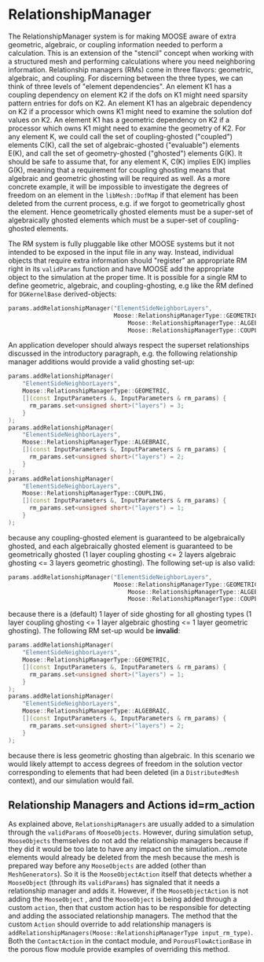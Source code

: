 # RelationshipManager

The RelationshipManager system is for making MOOSE aware of extra geometric,
algebraic, or coupling information needed to perform a calculation. This is an
extension of the "stencil" concept when working with a structured mesh and
performing calculations where you need neighboring information. Relationship
managers (RMs) come in three flavors: geometric, algebraic, and coupling.  For
discerning between the three types, we can think of three levels of "element
dependencies". An element K1 has a coupling dependency on element K2 if the dofs
on K1 might need sparsity pattern entries for dofs on K2.  An element K1 has an
algebraic dependency on K2 if a processor which owns K1 might need to examine
the solution dof values on K2.  An element K1 has a geometric dependency on K2
if a processor which owns K1 might need to examine the geometry of K2. For any
element K, we could call the set of coupling-ghosted ("coupled") elements C(K),
call the set of algebraic-ghosted ("evaluable") elements E(K), and call the set
of geometry-ghosted ("ghosted") elements G(K). It should be safe to assume that,
for any element K, C(K) implies E(K) implies G(K), meaning that a requirement
for coupling ghosting means that algebraic and geometric ghosting will be
required as well. As a more concrete example, it will be impossible to
investigate the degrees of freedom on an element in the `libMesh::DofMap` if
that element has been deleted from the current process, e.g. if we forgot to
geometrically ghost the element. Hence geometrically ghosted elements must be a
super-set of algebraically ghosted elements which must be a super-set of
coupling-ghosted elements.

The RM system is fully pluggable like other MOOSE systems but it not intended to
be exposed in the input file in any way. Instead, individual objects that
require extra information should "register" an appropriate RM right in its
`validParams` function and have MOOSE add the appropriate object to the
simulation at the proper time. It is possible for a single RM to define
geometric, algebraic, and coupling-ghosting, e.g like the RM defined for
`DGKernelBase` derived-objects:

```c++
params.addRelationshipManager("ElementSideNeighborLayers",
                              Moose::RelationshipManagerType::GEOMETRIC |
                                  Moose::RelationshipManagerType::ALGEBRAIC |
                                  Moose::RelationshipManagerType::COUPLING);
```

An application developer should always respect the superset relationships
discussed in the introductory paragraph, e.g. the following relationship
manager additions would provide a valid ghosting set-up:

```c++
params.addRelationshipManager(
    "ElementSideNeighborLayers",
    Moose::RelationshipManagerType::GEOMETRIC,
    [](const InputParameters &, InputParameters & rm_params) {
      rm_params.set<unsigned short>("layers") = 3;
    }
);
params.addRelationshipManager(
    "ElementSideNeighborLayers",
    Moose::RelationshipManagerType::ALGEBRAIC,
    [](const InputParameters &, InputParameters & rm_params) {
      rm_params.set<unsigned short>("layers") = 2;
    }
);
params.addRelationshipManager(
    "ElementSideNeighborLayers",
    Moose::RelationshipManagerType::COUPLING,
    [](const InputParameters &, InputParameters & rm_params) {
      rm_params.set<unsigned short>("layers") = 1;
    }
);
```

because any coupling-ghosted element is guaranteed to be algebraically ghosted,
and each algebraically ghosted element is guaranteed to be geometrically ghosted
(1 layer coupling ghosting <= 2 layers algebraic ghosting <= 3 layers geometric ghosting).
The following set-up is also valid:

```c++
params.addRelationshipManager("ElementSideNeighborLayers",
                              Moose::RelationshipManagerType::GEOMETRIC |
                                  Moose::RelationshipManagerType::ALGEBRAIC |
                                  Moose::RelationshipManagerType::COUPLING);
```

because there is a (default) 1 layer of side ghosting for all ghosting types
(1 layer coupling ghosting <= 1 layer algebraic ghosting <= 1 layer geometric
ghosting).
The following RM set-up would be **invalid**:

```c++
params.addRelationshipManager(
    "ElementSideNeighborLayers",
    Moose::RelationshipManagerType::GEOMETRIC,
    [](const InputParameters &, InputParameters & rm_params) {
      rm_params.set<unsigned short>("layers") = 1;
    }
);
params.addRelationshipManager(
    "ElementSideNeighborLayers",
    Moose::RelationshipManagerType::ALGEBRAIC,
    [](const InputParameters &, InputParameters & rm_params) {
      rm_params.set<unsigned short>("layers") = 2;
    }
);
```

because there is less geometric ghosting than algebraic. In this scenario we
would likely attempt to access degrees of freedom in the solution vector
corresponding to elements that had been deleted (in a `DistributedMesh`
context), and our simulation would fail.

## Relationship Managers and Actions id=rm_action

As explained above, `RelationshipManagers` are usually added to a simulation
through the `validParams` of `MooseObjects`. However, during simulation setup,
`MooseObjects` themselves do not add the relationship managers because if they
did it would be too late to have any impact on the simulation...remote elements
would already be deleted from the mesh because the mesh is prepared way before
any `MooseObjects` are added (other than `MeshGenerators`). So it is the
`MooseObjectAction` itself that detects whether a `MooseObject` (through its
`validParams`) has signaled that it needs a relationship manager and adds
it. However, if the `MooseObjectAction` is not adding the `MooseObject` , and
the `MooseObject` is being added through a custom `action`, then that custom
action has to be responsible for detecting and adding the associated
relationship managers. The method that the custom `Action` should override to
add relationship managers is
`addRelationshipManagers(Moose::RelationshipManagerType input_rm_type)`. Both
the `ContactAction` in the contact module, and `PorousFlowActionBase` in the
porous flow module provide examples of overriding this method.
